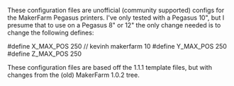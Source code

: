 These configuration files are unofficial (community supported) configs for
the MakerFarm Pegasus printers.  I've only tested with a Pegasus 10", but I
presume that to use on a Pegasus 8" or 12" the only change needed is to change
the following defines:

#define X_MAX_POS 250 // kevinh makerfarm 10
#define Y_MAX_POS 250
#define Z_MAX_POS 250

These configuration files are based off the 1.1.1 template files, but with 
changes from the (old) MakerFarm 1.0.2 tree.

